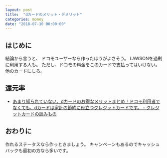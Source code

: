 ```yaml
---
layout: post
title:  "dカードのメリット・デメリット"
categories: money
date: "2018-07-10 00:00:00"
---
```


## はじめに

結論から言うと、
ドコモユーザーなら作ったほうがよさそう。
LAWSONを過剰に利用する人も。
ただし、ドコモの料金をこのカードで支払ってはいけない。
他のカードにしろ。

## 還元率

- [あまり知られていない、dカードのお得なメリットまとめ！ドコモ利用者でなくても、dカードは家計の節約に役立つクレジットカードです。 \- クレジットカードの読みもの](https://news.cardmics.com/entry/dcard-merit-matome/)

## おわりに

作れるステータスなら作っときましょう。
キャンペーンもあるのでキャッシュバックも最初の方なら多いです。

